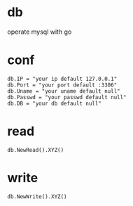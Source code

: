 # db
operate mysql with go

# conf

    db.IP = "your ip default 127.0.0.1"
    db.Port = "your port default :3306"
    db.Uname = "your uname default null"
    db.Passwd = "your passwd default null"
    db.DB = "your db default null"

# read

    db.NewRead().XYZ()

# write

    db.NewWrite().XYZ()
